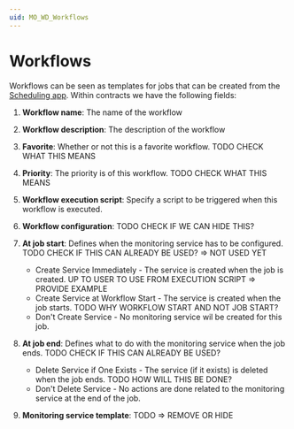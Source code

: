 ```yaml
---
uid: MO_WD_Workflows
---
```


# Workflows

Workflows can be seen as templates for jobs that can be created from the [Scheduling app](xref:MO_Scheduling). Within contracts we have the following fields:

1. **Workflow name**: The name of the workflow

1. **Workflow description**: The description of the workflow

1. **Favorite**: Whether or not this is a favorite workflow. TODO CHECK WHAT THIS MEANS

1. **Priority**: The priority is of this workflow. TODO CHECK WHAT THIS MEANS

1. **Workflow execution script**: Specify a script to be triggered when this workflow is executed.

1. **Workflow configuration**: TODO CHECK IF WE CAN HIDE THIS?

1. **At job start**: Defines when the monitoring service has to be configured. TODO CHECK IF THIS CAN ALREADY BE USED? => NOT USED YET

   * Create Service Immediately - The service is created when the job is created. UP TO USER TO USE FROM EXECUTION SCRIPT => PROVIDE EXAMPLE
   * Create Service at Workflow Start - The service is created when the job starts. TODO WHY WORKFLOW START AND NOT JOB START?
   * Don't Create Service - No monitoring service wil be created for this job.

1. **At job end**: Defines what to do with the monitoring service when the job ends. TODO CHECK IF THIS CAN ALREADY BE USED?

   * Delete Service if One Exists - The service (if it exists) is deleted when the job ends. TODO HOW WILL THIS BE DONE?
   * Don't Delete Service - No actions are done related to the monitoring service at the end of the job.

1. **Monitoring service template**: TODO => REMOVE OR HIDE
